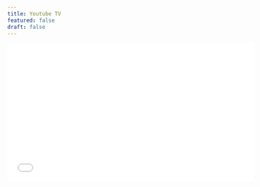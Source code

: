 ```yaml
---
title: Youtube TV
featured: false
draft: false
---
```

<iframe width="560" height="315" src="[https://www.youtube.com/embed/npnp--SSx\_8?si=zQQ8a5CENVL1avOv](https://www.youtube.com/embed/npnp--SSx_8?si=zQQ8a5CENVL1avOv)" title="YouTube video player" frameborder="0" allow="accelerometer; autoplay; clipboard-write; encrypted-media; gyroscope; picture-in-picture; web-share" referrerpolicy="strict-origin-when-cross-origin" allowfullscreen></iframe>